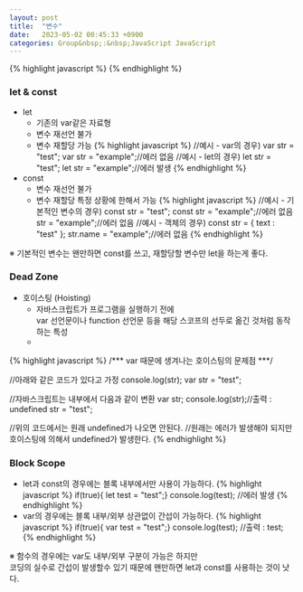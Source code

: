 ```yaml
---
layout: post
title:  "변수"
date:   2023-05-02 00:45:33 +0900
categories: Group&nbsp;:&nbsp;JavaScript JavaScript
---
```


{% highlight javascript %}
{% endhighlight %}

### let & const
- let
    - 기존의 var같은 자료형
    - 변수 재선언 불가
    - 변수 재할당 가능
{% highlight javascript %}
//예시 - var의 경우)
var str = "test";
var str = "example";//에러 없음
//예시 - let의 경우)
let str = "test";
let str = "example";//에러 발생
{% endhighlight %}
- const
    - 변수 재선언 불가
    - 변수 재할당 특정 상황에 한해서 가능
{% highlight javascript %}
//예시 - 기본적인 변수의 경우)
const str = "test";
const str = "example";//에러 없음
str = "example";//에러 없음
//예시 - 객체의 경우)
const str = {
text : "test"
};
str.name = "example";//에러 없음
{% endhighlight %}

※ 기본적인 변수는 왠만하면 const를 쓰고, 재할당할 변수만 let을 하는게 좋다.

### Dead Zone
- 호이스팅 (Hoisting)
    - 자바스크립트가 프로그램을 실행하기 전에  
var 선언문이나 function 선언문 등을 해당 스코프의 선두로 옮긴 것처럼 동작하는 특성
    - 
{% highlight javascript %}
/*** var 때문에 생겨나는 호이스팅의 문제점 ***/

//아래와 같은 코드가 있다고 가정
console.log(str);
var str = "test";

//자바스크립트는 내부에서 다음과 같이 변환
var str;
console.log(str);//출력 : undefined
str = "test";

//위의 코드에서는 원래 undefined가 나오면 안된다.
//원래는 에러가 발생해야 되지만 호이스팅에 의해서 undefined가 발생한다.
{% endhighlight %}

### Block Scope
- let과 const의 경우에는 블록 내부에서만 사용이 가능하다.
{% highlight javascript %}
if(true){ let test = "test";}
console.log(test);  //에러 발생
{% endhighlight %}
- var의 경우에는 블록 내부/외부 상관없이 간섭이 가능하다.
{% highlight javascript %}
if(true){ var test = "test";}
console.log(test);  //출력 : test;
{% endhighlight %}

※ 함수의 경우에는 var도 내부/외부 구분이 가능은 하지만  
코딩의 실수로 간섭이 발생할수 있기 때문에 왠만하면 let과 const를 사용하는 것이 낫다.